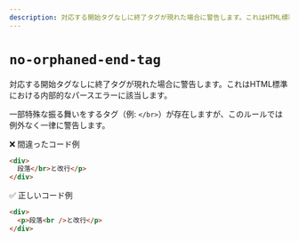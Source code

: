 ```yaml
---
description: 対応する開始タグなしに終了タグが現れた場合に警告します。これはHTML標準における内部的なパースエラーに該当します。
---
```


# `no-orphaned-end-tag`

<!-- textlint-disable ja-technical-writing/ja-no-mixed-period -->

対応する開始タグなしに終了タグが現れた場合に警告します。これはHTML標準における内部的なパースエラーに該当します。

一部特殊な振る舞いをするタグ（例: `</br>`）が存在しますが、このルールでは例外なく一律に警告します。

<!-- prettier-ignore-end -->

❌ 間違ったコード例

```html
<div>
  段落</br>と改行</p>
</div>
```

✅ 正しいコード例

```html
<div>
  <p>段落<br />と改行</p>
</div>
```

<!-- textlint-enable ja-technical-writing/ja-no-mixed-period -->
